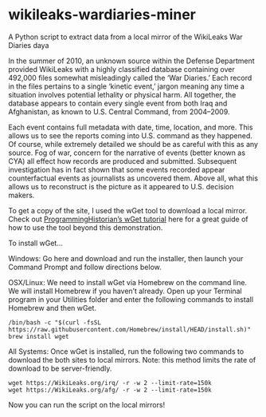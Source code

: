 # wikileaks-wardiaries-miner
A Python script to extract data from a local mirror of the WikiLeaks War Diaries daya

In  the summer of 2010, an unknown source within the Defense Department provided WikiLeaks with a highly classified database containing over 492,000 files somewhat misleadingly called the ‘War Diaries.’ Each record in the files pertains to a single ‘kinetic event,’ jargon meaning any time a situation involves potential lethality or physical harm. All together, the database appears to contain every single event from both Iraq and Afghanistan, as known to U.S. Central Command, from 2004–2009.

Each event contains full metadata with date, time, location, and more. This allows us to see the reports coming into U.S. command as they happened. Of course, while extremely detailed we should be as careful with this as any source. Fog of war, concern for the narrative of events (better known as CYA) all effect how records are produced and submitted. Subsequent investigation has in fact shown that some events recorded appear counterfactual events as journalists as uncovered them. Above all, what this allows us to reconstruct is the picture as it appeared to U.S. decision makers.

To get a copy of the site, I used the wGet tool to download a local mirror. Check out [ProgrammingHistorian’s wGet tutorial](https://programminghistorian.org/en/lessons/automated-downloading-with-wget#:~:text=to%20follow%20along.-,Wget%20is%20a%20useful%20program%2C%20run%20through%20your%20computer's,line%2C%20for%20retrieving%20online%20material.&text=It%20can%20be%20useful%20in,copy%20of%20an%20entire%20website.) here for a great guide of how to use the tool beyond this demonstration.

To install wGet…

Windows: Go here and download and run the installer, then launch your Command Prompt and follow directions below.

OSX/Linux: We need to install wGet via Homebrew on the command line. We will install Homebrew if you haven’t already. Open up your Terminal program in your Utilities folder and enter the following commands to install Homebrew and then wGet.

```shell
/bin/bash -c "$(curl -fsSL https://raw.githubusercontent.com/Homebrew/install/HEAD/install.sh)"
brew install wget
```

All Systems: Once wGet is installed, run the following two commands to download the both sites to local mirrors. Note: this method limits the rate of download to be server-friendly.

```shell
wget https://WikiLeaks.org/irq/ -r -w 2 --limit-rate=150k
wget https://WikiLeaks.org/afg/ -r -w 2 --limit-rate=150k
```

Now you can run the script on the local mirrors!
